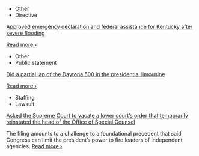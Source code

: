 - Other
- Directive

[Approved emergency declaration and federal assistance for Kentucky after severe flooding](https://www.whitehouse.gov/presidential-actions/2025/02/president-donald-j-trump-approves-kentucky-emergency-declaration/)

[Read more ›](https://www.whitehouse.gov/presidential-actions/2025/02/president-donald-j-trump-approves-kentucky-emergency-declaration/)

- Other
- Public statement

[Did a partial lap of the Daytona 500 in the presidential limousine](https://www.nytimes.com/live/2025/02/16/us/trump-news#77c8592a-5be7-5ad9-bb1d-33d2faf24198)

[Read more ›](https://www.nytimes.com/live/2025/02/16/us/trump-news#77c8592a-5be7-5ad9-bb1d-33d2faf24198)

- Staffing
- Lawsuit

[Asked the Supreme Court to vacate a lower court’s order that temporarily reinstated the head of the Office of Special Counsel](https://www.nytimes.com/live/2025/02/16/us/trump-news#trump-supreme-court-special-counsel)

The filing amounts to a challenge to a foundational precedent that said Congress can limit the president’s power to fire leaders of independent agencies. [Read more ›](https://www.nytimes.com/live/2025/02/16/us/trump-news#trump-supreme-court-special-counsel)